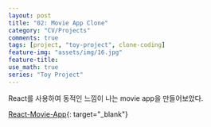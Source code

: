 ```yaml
---
layout: post
title: "02: Movie App Clone"
category: "CV/Projects"
comments: true
tags: [project, "toy-project", clone-coding]
feature-img: "assets/img/16.jpg"
feature-title:
use_math: true
series: "Toy Project"
---
```


React를 사용하여 동적인 느낌이 나는 movie app을 만들어보았다.

[React-Movie-App](https://wansook0316.github.io/movie_app_react/){: target="\_blank"}
